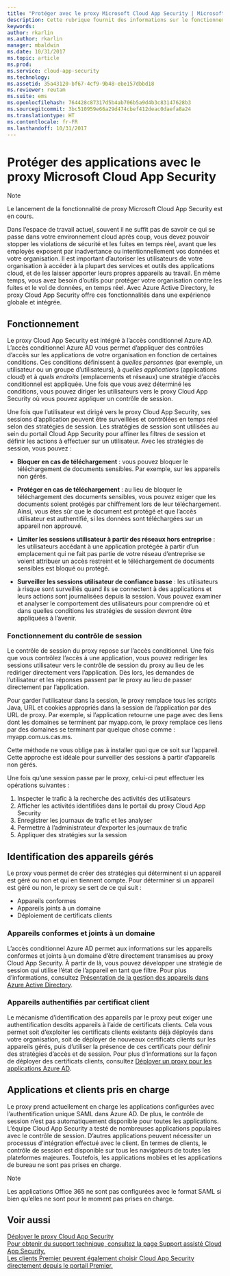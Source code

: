 ```yaml
---
title: "Protéger avec le proxy Microsoft Cloud App Security | Microsoft Docs"
description: Cette rubrique fournit des informations sur le fonctionnement du proxy Cloud App Security.
keywords: 
author: rkarlin
ms.author: rkarlin
manager: mbaldwin
ms.date: 10/31/2017
ms.topic: article
ms.prod: 
ms.service: cloud-app-security
ms.technology: 
ms.assetid: 35a43120-bf67-4cf9-9b48-ebe157dbbd18
ms.reviewer: reutam
ms.suite: ems
ms.openlocfilehash: 764428c87317d5b4ab706b5a9d4b3c83147628b3
ms.sourcegitcommit: 3bc510959e66a29d474cbef412deac0daefa8a24
ms.translationtype: HT
ms.contentlocale: fr-FR
ms.lasthandoff: 10/31/2017
---
```

# <a name="protect-apps-with-microsoft-cloud-app-security-proxy"></a>Protéger des applications avec le proxy Microsoft Cloud App Security

> [!NOTE]
> Le lancement de la fonctionnalité de proxy Microsoft Cloud App Security est en cours.

Dans l’espace de travail actuel, souvent il ne suffit pas de savoir ce qui se passe dans votre environnement cloud après coup, vous devez pouvoir stopper les violations de sécurité et les fuites en temps réel, avant que les employés exposent par inadvertance ou intentionnellement vos données et votre organisation. Il est important d’autoriser les utilisateurs de votre organisation à accéder à la plupart des services et outils des applications cloud, et de les laisser apporter leurs propres appareils au travail. En même temps, vous avez besoin d’outils pour protéger votre organisation contre les fuites et le vol de données, en temps réel. Avec Azure Active Directory, le proxy Cloud App Security offre ces fonctionnalités dans une expérience globale et intégrée.

## <a name="how-it-works"></a>Fonctionnement

Le proxy Cloud App Security est intégré à l’accès conditionnel Azure AD. L’accès conditionnel Azure AD vous permet d’appliquer des contrôles d’accès sur les applications de votre organisation en fonction de certaines conditions. Ces conditions définissent à *quelles personnes* (par exemple, un utilisateur ou un groupe d’utilisateurs), à *quelles applications* (applications cloud) et à *quels endroits* (emplacements et réseaux) une stratégie d’accès conditionnel est appliquée. Une fois que vous avez déterminé les conditions, vous pouvez diriger les utilisateurs vers le proxy Cloud App Security où vous pouvez appliquer un contrôle de session.

Une fois que l’utilisateur est dirigé vers le proxy Cloud App Security, ses sessions d’application peuvent être surveillées et contrôlées en temps réel selon des stratégies de session. Les stratégies de session sont utilisées au sein du portail Cloud App Security pour affiner les filtres de session et définir les actions à effectuer sur un utilisateur. Avec les stratégies de session, vous pouvez :

-   **Bloquer en cas de téléchargement** : vous pouvez bloquer le téléchargement de documents sensibles. Par exemple, sur les appareils non gérés.

-   **Protéger en cas de téléchargement** : au lieu de bloquer le téléchargement des documents sensibles, vous pouvez exiger que les documents soient protégés par chiffrement lors de leur téléchargement. Ainsi, vous êtes sûr que le document est protégé et que l’accès utilisateur est authentifié, si les données sont téléchargées sur un appareil non approuvé. 

-   **Limiter les sessions utilisateur à partir des réseaux hors entreprise** : les utilisateurs accédant à une application protégée à partir d’un emplacement qui ne fait pas partie de votre réseau d’entreprise se voient attribuer un accès restreint et le téléchargement de documents sensibles est bloqué ou protégé.

-   **Surveiller les sessions utilisateur de confiance basse** : les utilisateurs à risque sont surveillés quand ils se connectent à des applications et leurs actions sont journalisées depuis la session. Vous pouvez examiner et analyser le comportement des utilisateurs pour comprendre où et dans quelles conditions les stratégies de session devront être appliquées à l’avenir. 

### <a name="how-session-control-works"></a>Fonctionnement du contrôle de session

Le contrôle de session du proxy repose sur l’accès conditionnel. Une fois que vous contrôlez l’accès à une application, vous pouvez rediriger les sessions utilisateur vers le contrôle de session du proxy au lieu de les rediriger directement vers l’application. Dès lors, les demandes de l’utilisateur et les réponses passent par le proxy au lieu de passer directement par l’application.

Pour garder l’utilisateur dans la session, le proxy remplace tous les scripts Java, URL et cookies appropriés dans la session de l’application par des URL de proxy. Par exemple, si l’application retourne une page avec des liens dont les domaines se terminent par myapp.com, le proxy remplace ces liens par des domaines se terminant par quelque chose comme : myapp.com.us.cas.ms. 

Cette méthode ne vous oblige pas à installer quoi que ce soit sur l’appareil. Cette approche est idéale pour surveiller des sessions à partir d’appareils non gérés. 

Une fois qu’une session passe par le proxy, celui-ci peut effectuer les opérations suivantes :
1. Inspecter le trafic à la recherche des activités des utilisateurs
3. Afficher les activités identifiées dans le portail du proxy Cloud App Security
2. Enregistrer les journaux de trafic et les analyser
3. Permettre à l’administrateur d’exporter les journaux de trafic
4. Appliquer des stratégies sur la session

## <a name="managed-device-identification"></a>Identification des appareils gérés

Le proxy vous permet de créer des stratégies qui déterminent si un appareil est géré ou non et qui en tiennent compte. Pour déterminer si un appareil est géré ou non, le proxy se sert de ce qui suit :

-   Appareils conformes 
-   Appareils joints à un domaine 
-   Déploiement de certificats clients
 
 
### <a name="compliant-and-domain-joined-devices"></a>Appareils conformes et joints à un domaine
L’accès conditionnel Azure AD permet aux informations sur les appareils conformes et joints à un domaine d’être directement transmises au proxy Cloud App Security. À partir de là, vous pouvez développer une stratégie de session qui utilise l’état de l’appareil en tant que filtre.
Pour plus d’informations, consultez [Présentation de la gestion des appareils dans Azure Active Directory](https://docs.microsoft.com/azure/active-directory/device-management-introduction). 

### <a name="client-certificate-authenticated-devices"></a>Appareils authentifiés par certificat client

Le mécanisme d’identification des appareils par le proxy peut exiger une authentification desdits appareils à l’aide de certificats clients. Cela vous permet soit d’exploiter les certificats clients existants déjà déployés dans votre organisation, soit de déployer de nouveaux certificats clients sur les appareils gérés, puis d’utiliser la présence de ces certificats pour définir des stratégies d’accès et de session. Pour plus d’informations sur la façon de déployer des certificats clients, consultez [Déployer un proxy pour les applications Azure AD](proxy-deployment-aad.md).
 
## <a name="supported-apps-and-clients"></a>Applications et clients pris en charge

Le proxy prend actuellement en charge les applications configurées avec l’authentification unique SAML dans Azure AD. De plus, le contrôle de session n’est pas automatiquement disponible pour toutes les applications. L’équipe Cloud App Security a testé de nombreuses applications populaires avec le contrôle de session. D’autres applications peuvent nécessiter un processus d’intégration effectué avec le client.
En termes de clients, le contrôle de session est disponible sur tous les navigateurs de toutes les plateformes majeures. Toutefois, les applications mobiles et les applications de bureau ne sont pas prises en charge. 

> [!NOTE]
> Les applications Office 365 ne sont pas configurées avec le format SAML si bien qu’elles ne sont pour le moment pas prises en charge.

## <a name="see-also"></a>Voir aussi  
[Déployer le proxy Cloud App Security](proxy-deployment-aad.md)   
[Pour obtenir du support technique, consultez la page Support assisté Cloud App Security.](http://support.microsoft.com/oas/default.aspx?prid=16031)   
[Les clients Premier peuvent également choisir Cloud App Security directement depuis le portail Premier.](https://premier.microsoft.com/)  
  


